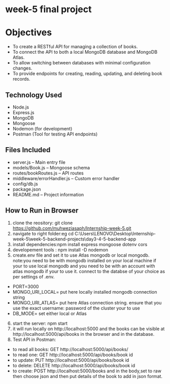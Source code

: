 # week-5 final project 
# Objectives
- To create a RESTful API for managing a collection of books.
- To connect the API to both a local MongoDB database and MongoDB Atlas.
- To allow switching between databases with minimal configuration changes.
- To provide endpoints for creating, reading, updating, and deleting book records.
## Technology Used
- Node.js
- Express.js
- MongoDB
- Mongoose
- Nodemon (for development)
- Postman (Tool for testing API endpoints)
## Files Included
- server.js – Main entry file
- models/Book.js – Mongoose schema
- routes/bookRoutes.js – API routes
- middleware/errorHandler.js – Custom error handler
- config/db.js
- package.json
- README.md – Project information

## How to Run in Browser
1. clone the reository: git clone https://github.com/muhweziasaph/Internship-week-5.git
2. navigate to right folder:eg  cd C:\Users\LENOVO\Desktop\Internship-week-5\week-5-backend-projects\day3-4-5-backend-app
3. install dependencies:npm install express mongoose dotenv cors
4. developement tools : npm install -D nodemon 
5. create.env file and set it to use Atlas mongodb or local mongodb. note:you need to be with mongodb installed on your local machine if your to use local mongodb and you need to be with an account with atlas mongodb if your to use it. connect to the databse of your choice as per settings of .env.
- PORT=3000
- MONGO_URI_LOCAL= put here locally installed mongodb connection string
- MONGO_URI_ATLAS= put here Atlas connection string. ensure that you use the exact <username> username:<password> password of the cluster your to use
- DB_MODE= set either local  or Atlas
6. start the server: npm start 
7. it will run locally on http://localhost:5000 and the books can be visible at http://localhost:5000/api/books in the browser and in the database.
8. Test API in Postman:
- to read all books: GET http://localhost:5000/api/books/
- to read one: GET http://localhost:5000/api/books/book id
- to update: PUT http://localhost:5000/api/books/book id
- to delete: DELETE http://localhost:5000/api/books/book id
- to create: POST http://localhost:5000/books and in the body,set to raw then choose json  and then put details of the book to add in json format.